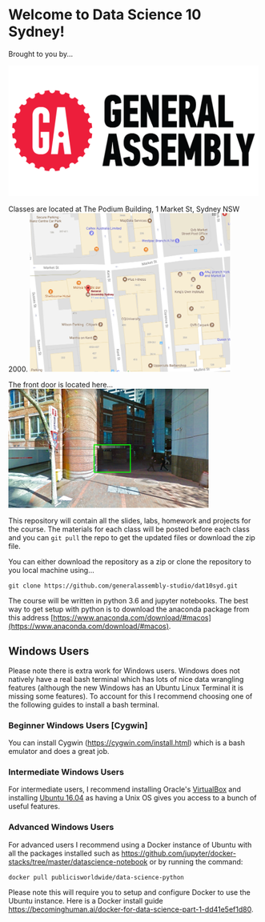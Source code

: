 # Welcome to Data Science 10 Sydney!

Brought to you by...

<img src="images/ga-logo.png " width="500">

Classes are located at The Podium Building, 1 Market St, Sydney NSW 2000.
<img src="images/ga-map.png" width="400">

The front door is located here...  
<img src="images/ga-frontdoor.jpg" width="400">


This repository will contain all the slides, labs, homework and projects for the course. The materials for each class will be posted before each class and you can `git pull` the repo to get the updated files or download the zip file.

You can either download the repository as a zip or clone the repository to you local machine using...

```
git clone https://github.com/generalassembly-studio/dat10syd.git

```

The course will be written in python 3.6 and jupyter notebooks. The best way to get setup with python is to download the anaconda package from this address [https://www.anaconda.com/download/#macos](https://www.anaconda.com/download/#macos). 

## Windows Users
Please note there is extra work for Windows users. Windows does not natively have a real bash terminal which has lots of nice data wrangling features (although the new Windows has an Ubuntu Linux Terminal it is missing some features). To account for this I recommend choosing one of the following guides to install a bash terminal.

### Beginner Windows Users [Cygwin]
You can install Cygwin (https://cygwin.com/install.html) which is a bash emulator and does a great job.

### Intermediate Windows Users
For intermediate users, I recommend installing Oracle's [VirtualBox](https://www.virtualbox.org/wiki/Downloads) and installing [Ubuntu 16.04](https://www.ubuntu.com/download/desktop) as having a Unix OS gives you access to a bunch of useful features.

### Advanced Windows Users
For advanced users I recommend using a Docker instance of Ubuntu with all the packages installed such as https://github.com/jupyter/docker-stacks/tree/master/datascience-notebook or by running the command:  

```
docker pull publicisworldwide/data-science-python
```  

Please note this will require you to setup and configure Docker to use the Ubuntu instance. Here is a Docker install guide https://becominghuman.ai/docker-for-data-science-part-1-dd41e5ef1d80. 
